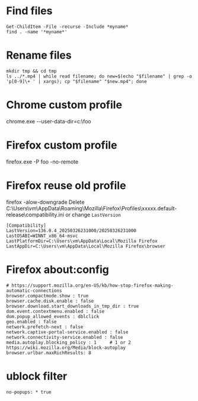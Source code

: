 # Find files
```
Get-ChildItem -File -recurse -Include *myname* 
find . -name '*myname*'
```

# Rename files
```
mkdir tmp && cd tmp
ls ../*.mp4 | while read filename; do new=$(echo "$filename" | grep -o 'p[0-9]\+ ' | xargs); cp "$filename" "$new.mp4"; done
```

# Chrome custom profile
chrome.exe --user-data-dir=c:\foo

# Firefox custom profile
firefox.exe -P foo -no-remote

# Firefox reuse old profile
firefox -alow-downgrade
Delete C:\Users\vm\AppData\Roaming\Mozilla\Firefox\Profiles\xxxxx.default-release\compatibility.ini
or change `LastVersion`
```
[Compatibility]
LastVersion=136.0.4_20250326231000/20250326231000
LastOSABI=WINNT_x86_64-msvc
LastPlatformDir=C:\Users\vm\AppData\Local\Mozilla Firefox
LastAppDir=C:\Users\vm\AppData\Local\Mozilla Firefox\browser
```

# Firefox about:config
```
# https://support.mozilla.org/en-US/kb/how-stop-firefox-making-automatic-connections
browser.compactmode.show : true
browser.cache.disk.enable : false
browser.download.start_downloads_in_tmp_dir : true
dom.event.contextmenu.enabled : false
dom.popup_allowed_events : dblclick
geo.enabled : false
network.prefetch-next : false
network.captive-portal-service.enabled : false
network.connectivity-service.enabled : false
media.autoplay.blocking_policy : 1     # 1 or 2 https://wiki.mozilla.org/Media/block-autoplay
browser.urlbar.maxRichResults: 8
```

# ublock filter
```
no-popups: * true
```
